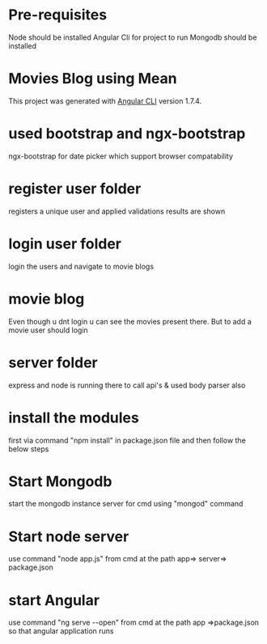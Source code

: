 # Pre-requisites
Node should be installed
Angular Cli for project to run
Mongodb should be installed

# Movies Blog using Mean
This project was generated with [Angular CLI](https://github.com/angular/angular-cli) version 1.7.4.

# used bootstrap and ngx-bootstrap
ngx-bootstrap for date picker which support browser compatability

# register user folder
registers a unique user and applied validations results are shown

# login user folder
login the users and navigate to movie blogs

# movie blog
Even though u dnt login u can see the movies present there. But to add  a movie user should login

# server folder
express and node is running there to call api's & used body parser also

# install the modules
first via command "npm install" in package.json file and then follow the below steps

# Start Mongodb
start the mongodb instance server for cmd using "mongod" command

# Start node server
use command "node app.js" from cmd at the path app=> server=> package.json

# start Angular
use command "ng serve --open" from cmd at the path app =>package.json so that angular application runs
